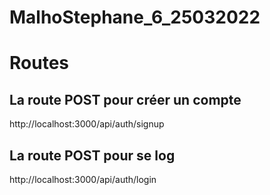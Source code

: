 # MalhoStephane_6_25032022


# Routes
## La route POST pour créer un compte 
http://localhost:3000/api/auth/signup

## La route POST pour se log
http://localhost:3000/api/auth/login